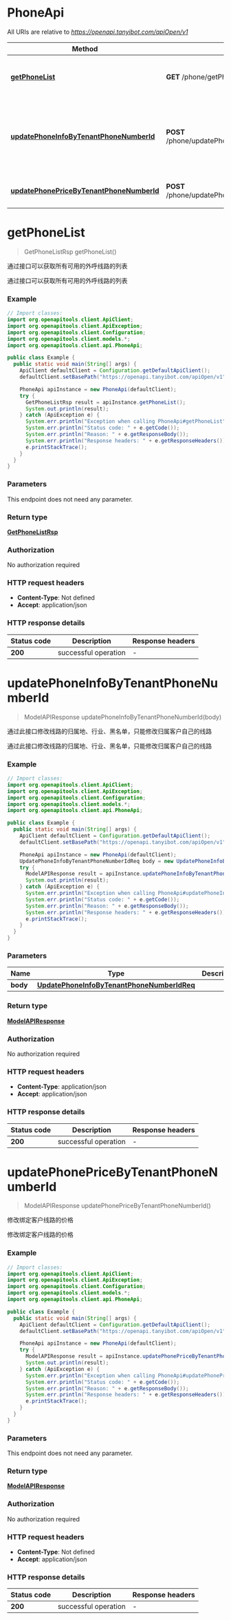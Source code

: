 # PhoneApi

All URIs are relative to *https://openapi.tanyibot.com/apiOpen/v1*

Method | HTTP request | Description
------------- | ------------- | -------------
[**getPhoneList**](PhoneApi.md#getPhoneList) | **GET** /phone/getPhoneList | 通过接口可以获取所有可用的外呼线路的列表
[**updatePhoneInfoByTenantPhoneNumberId**](PhoneApi.md#updatePhoneInfoByTenantPhoneNumberId) | **POST** /phone/updatePhoneInfoByTenantPhoneNumberId | 通过此接口修改线路的归属地、行业、黑名单，只能修改归属客户自己的线路
[**updatePhonePriceByTenantPhoneNumberId**](PhoneApi.md#updatePhonePriceByTenantPhoneNumberId) | **POST** /phone/updatePhonePriceByTenantPhoneNumberId | 修改绑定客户线路的价格


<a name="getPhoneList"></a>
# **getPhoneList**
> GetPhoneListRsp getPhoneList()

通过接口可以获取所有可用的外呼线路的列表

通过接口可以获取所有可用的外呼线路的列表

### Example
```java
// Import classes:
import org.openapitools.client.ApiClient;
import org.openapitools.client.ApiException;
import org.openapitools.client.Configuration;
import org.openapitools.client.models.*;
import org.openapitools.client.api.PhoneApi;

public class Example {
  public static void main(String[] args) {
    ApiClient defaultClient = Configuration.getDefaultApiClient();
    defaultClient.setBasePath("https://openapi.tanyibot.com/apiOpen/v1");

    PhoneApi apiInstance = new PhoneApi(defaultClient);
    try {
      GetPhoneListRsp result = apiInstance.getPhoneList();
      System.out.println(result);
    } catch (ApiException e) {
      System.err.println("Exception when calling PhoneApi#getPhoneList");
      System.err.println("Status code: " + e.getCode());
      System.err.println("Reason: " + e.getResponseBody());
      System.err.println("Response headers: " + e.getResponseHeaders());
      e.printStackTrace();
    }
  }
}
```

### Parameters
This endpoint does not need any parameter.

### Return type

[**GetPhoneListRsp**](GetPhoneListRsp.md)

### Authorization

No authorization required

### HTTP request headers

 - **Content-Type**: Not defined
 - **Accept**: application/json

### HTTP response details
| Status code | Description | Response headers |
|-------------|-------------|------------------|
**200** | successful operation |  -  |

<a name="updatePhoneInfoByTenantPhoneNumberId"></a>
# **updatePhoneInfoByTenantPhoneNumberId**
> ModelAPIResponse updatePhoneInfoByTenantPhoneNumberId(body)

通过此接口修改线路的归属地、行业、黑名单，只能修改归属客户自己的线路

通过此接口修改线路的归属地、行业、黑名单，只能修改归属客户自己的线路

### Example
```java
// Import classes:
import org.openapitools.client.ApiClient;
import org.openapitools.client.ApiException;
import org.openapitools.client.Configuration;
import org.openapitools.client.models.*;
import org.openapitools.client.api.PhoneApi;

public class Example {
  public static void main(String[] args) {
    ApiClient defaultClient = Configuration.getDefaultApiClient();
    defaultClient.setBasePath("https://openapi.tanyibot.com/apiOpen/v1");

    PhoneApi apiInstance = new PhoneApi(defaultClient);
    UpdatePhoneInfoByTenantPhoneNumberIdReq body = new UpdatePhoneInfoByTenantPhoneNumberIdReq(); // UpdatePhoneInfoByTenantPhoneNumberIdReq | 
    try {
      ModelAPIResponse result = apiInstance.updatePhoneInfoByTenantPhoneNumberId(body);
      System.out.println(result);
    } catch (ApiException e) {
      System.err.println("Exception when calling PhoneApi#updatePhoneInfoByTenantPhoneNumberId");
      System.err.println("Status code: " + e.getCode());
      System.err.println("Reason: " + e.getResponseBody());
      System.err.println("Response headers: " + e.getResponseHeaders());
      e.printStackTrace();
    }
  }
}
```

### Parameters

Name | Type | Description  | Notes
------------- | ------------- | ------------- | -------------
 **body** | [**UpdatePhoneInfoByTenantPhoneNumberIdReq**](UpdatePhoneInfoByTenantPhoneNumberIdReq.md)|  |

### Return type

[**ModelAPIResponse**](ModelAPIResponse.md)

### Authorization

No authorization required

### HTTP request headers

 - **Content-Type**: application/json
 - **Accept**: application/json

### HTTP response details
| Status code | Description | Response headers |
|-------------|-------------|------------------|
**200** | successful operation |  -  |

<a name="updatePhonePriceByTenantPhoneNumberId"></a>
# **updatePhonePriceByTenantPhoneNumberId**
> ModelAPIResponse updatePhonePriceByTenantPhoneNumberId()

修改绑定客户线路的价格

修改绑定客户线路的价格

### Example
```java
// Import classes:
import org.openapitools.client.ApiClient;
import org.openapitools.client.ApiException;
import org.openapitools.client.Configuration;
import org.openapitools.client.models.*;
import org.openapitools.client.api.PhoneApi;

public class Example {
  public static void main(String[] args) {
    ApiClient defaultClient = Configuration.getDefaultApiClient();
    defaultClient.setBasePath("https://openapi.tanyibot.com/apiOpen/v1");

    PhoneApi apiInstance = new PhoneApi(defaultClient);
    try {
      ModelAPIResponse result = apiInstance.updatePhonePriceByTenantPhoneNumberId();
      System.out.println(result);
    } catch (ApiException e) {
      System.err.println("Exception when calling PhoneApi#updatePhonePriceByTenantPhoneNumberId");
      System.err.println("Status code: " + e.getCode());
      System.err.println("Reason: " + e.getResponseBody());
      System.err.println("Response headers: " + e.getResponseHeaders());
      e.printStackTrace();
    }
  }
}
```

### Parameters
This endpoint does not need any parameter.

### Return type

[**ModelAPIResponse**](ModelAPIResponse.md)

### Authorization

No authorization required

### HTTP request headers

 - **Content-Type**: Not defined
 - **Accept**: application/json

### HTTP response details
| Status code | Description | Response headers |
|-------------|-------------|------------------|
**200** | successful operation |  -  |

